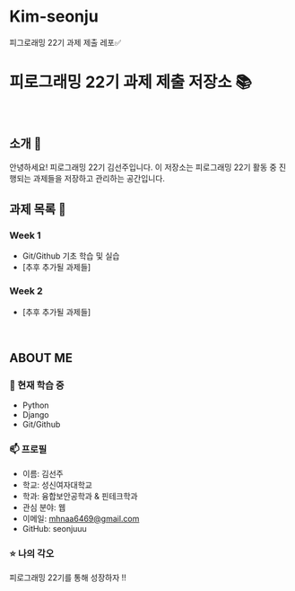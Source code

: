 # Kim-seonju
피그로래밍 22기 과제 제출 레포✅
# 피로그래밍 22기 과제 제출 저장소 📚
<br>

## 소개 🚀
안녕하세요! 피로그래밍 22기 김선주입니다.
이 저장소는 피로그래밍 22기 활동 중 진행되는 과제들을 저장하고 관리하는 공간입니다.
<br>

## 과제 목록 📕
### Week 1
- Git/Github 기초 학습 및 실습
- [추후 추가될 과제들]

### Week 2
- [추후 추가될 과제들]
<br>

## ABOUT ME
### 🌱 현재 학습 중
- Python
- Django
- Git/Github

### 📫 프로필
- 이름: 김선주
- 학교: 성신여자대학교
- 학과: 융합보안공학과 & 핀테크학과
- 관심 분야: 웹
- 이메일: mhnaa6469@gmail.com
- GitHub: seonjuuu

### ⭐ 나의 각오
피로그래밍 22기를 통해 성장하자 !!
